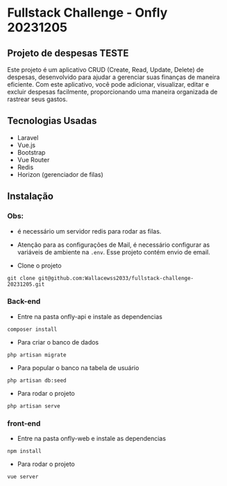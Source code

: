 # Fullstack Challenge - Onfly 20231205

## Projeto de despesas TESTE

Este projeto é um aplicativo CRUD (Create, Read, Update, Delete) de despesas, desenvolvido para ajudar a gerenciar suas finanças de maneira eficiente. Com este aplicativo, você pode adicionar, visualizar, editar e excluir despesas facilmente, proporcionando uma maneira organizada de rastrear seus gastos.

## Tecnologias Usadas

- Laravel
- Vue.js
- Bootstrap
- Vue Router
- Redis
- Horizon (gerenciador de filas)


## Instalação 

### Obs: 
- é necessário um servidor redis para rodar as filas.

- Atenção para as configurações de Mail, é necessário configurar as variáveis de ambiente na ```.env```. Esse projeto contém envio de email.

- Clone o projeto
```
git clone git@github.com:Wallacewss2033/fullstack-challenge-20231205.git
```

### Back-end

- Entre na pasta onfly-api e instale as dependencias
```
composer install
```

- Para criar o banco de dados
```
php artisan migrate
```

- Para popular o banco na tabela de usuário
```
php artisan db:seed
```

- Para rodar o projeto
```
php artisan serve
```

### front-end

- Entre na pasta onfly-web e instale as dependencias
  
```
npm install
```
- Para rodar o projeto
  
```
vue server
```


